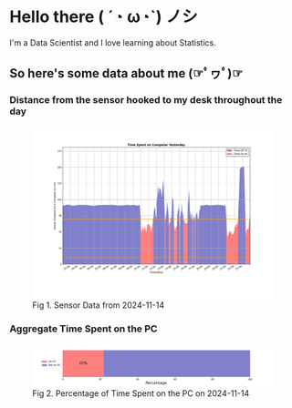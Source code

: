 
# Hello there ( ´◔ ω◔`) ノシ

I'm a Data Scientist and I love learning about Statistics.

## So here's some data about me (☞ﾟヮﾟ)☞


### Distance from the sensor hooked to my desk throughout the day
<figure>
  <picture>
    <source media="(prefers-color-scheme: dark)" srcset="Pi/readme/graphs/lineplot/dark-plot-2024-11-14.png">
    <source media="(prefers-color-scheme: light)" srcset="Pi/readme/graphs/lineplot/light-plot-2024-11-14.png">
    <img alt="Shows a black logo in light color mode and a white one in dark color mode." src="Pi/readme/graphs/lineplot/light-plot-2024-11-14.png">
  </picture>
  <figcaption>Fig 1. Sensor Data from 2024-11-14</figcaption>
</figure>



### Aggregate Time Spent on the PC
<figure>
  <picture>
    <source media="(prefers-color-scheme: dark)" srcset="Pi/readme/graphs/barplot/dark-plot-2024-11-14.png">
    <source media="(prefers-color-scheme: light)" srcset="Pi/readme/graphs/barplot/light-plot-2024-11-14.png">
    <img alt="Shows a black logo in light color mode and a white one in dark color mode." src="Pi/readme/graphs/barplot/light-plot-2024-11-14.png">
  </picture>
  <figcaption>Fig 2. Percentage of Time Spent on the PC on 2024-11-14</figcaption>
</figure>
